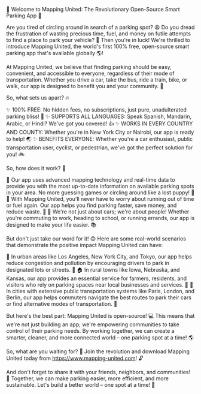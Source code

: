 🚀 Welcome to Mapping United: The Revolutionary Open-Source Smart Parking App 🚀

Are you tired of circling around in search of a parking spot? 😩 Do you dread the frustration of wasting precious time, fuel, and money on futile attempts to find a place to park your vehicle? 💸 Then you're in luck! We're thrilled to introduce Mapping United, the world's first 100% free, open-source smart parking app that's available globally 🌎!

At Mapping United, we believe that finding parking should be easy, convenient, and accessible to everyone, regardless of their mode of transportation. Whether you drive a car, take the bus, ride a train, bike, or walk, our app is designed to benefit you and your community. 💪

So, what sets us apart? 🔥

✨ 100% FREE: No hidden fees, no subscriptions, just pure, unadulterated parking bliss! 🎉
✨ SUPPORTS ALL LANGUAGES: Speak Spanish, Mandarin, Arabic, or Hindi? We've got you covered! 👍
✨ WORKS IN EVERY COUNTRY AND COUNTY: Whether you're in New York City or Nairobi, our app is ready to help! 🌏
✨ BENEFITS EVERYONE: Whether you're a car enthusiast, public transportation user, cyclist, or pedestrian, we've got the perfect solution for you! 🚲

So, how does it work? 🤔

📍 Our app uses advanced mapping technology and real-time data to provide you with the most up-to-date information on available parking spots in your area. No more guessing games or circling around like a lost puppy! 🐶
📍 With Mapping United, you'll never have to worry about running out of time or fuel again. Our app helps you find parking faster, save money, and reduce waste. 💸
📍 We're not just about cars; we're about people! Whether you're commuting to work, heading to school, or running errands, our app is designed to make your life easier. 📚

But don't just take our word for it! 😊 Here are some real-world scenarios that demonstrate the positive impact Mapping United can have:

🌃 In urban areas like Los Angeles, New York City, and Tokyo, our app helps reduce congestion and pollution by encouraging drivers to park in designated lots or streets. 🚗
🏠 In rural towns like Iowa, Nebraska, and Kansas, our app provides an essential service for farmers, residents, and visitors who rely on parking spaces near local businesses and services. 🌾
🚌 In cities with extensive public transportation systems like Paris, London, and Berlin, our app helps commuters navigate the best routes to park their cars or find alternative modes of transportation. 🚂

But here's the best part: Mapping United is open-source! 💻 This means that we're not just building an app; we're empowering communities to take control of their parking needs. By working together, we can create a smarter, cleaner, and more connected world – one parking spot at a time! 🌎

So, what are you waiting for? 🤔 Join the revolution and download Mapping United today from https://www.mapping-united.com! 🔓

And don't forget to share it with your friends, neighbors, and communities! 📢 Together, we can make parking easier, more efficient, and more sustainable. Let's build a better world – one spot at a time! 🌟